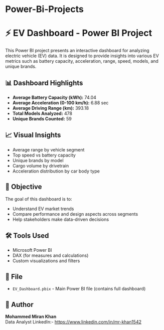 # Power-Bi-Projects
# ⚡ EV Dashboard - Power BI Project

This Power BI project presents an interactive dashboard for analyzing electric vehicle (EV) data. It is designed to provide insights into various EV metrics such as battery capacity, acceleration, range, speed, models, and unique brands.

## 📊 Dashboard Highlights

- **Average Battery Capacity (kWh):** 74.04  
- **Average Acceleration (0-100 km/h):** 6.88 sec  
- **Average Driving Range (km):** 393.18  
- **Total Models Analyzed:** 478  
- **Unique Brands Counted:** 59

## 📈 Visual Insights

- Average range by vehicle segment
- Top speed vs battery capacity
- Unique brands by model
- Cargo volume by drivetrain
- Acceleration distribution by car body type

## 🧠 Objective

The goal of this dashboard is to:
- Understand EV market trends
- Compare performance and design aspects across segments
- Help stakeholders make data-driven decisions

## 🛠️ Tools Used

- Microsoft Power BI
- DAX (for measures and calculations)
- Custom visualizations and filters

## 📁 File

- `EV_Dashboard.pbix` - Main Power BI file (contains full dashboard)

## 📌 Author

**Mohammed Miran Khan**  
  Data Analyst 
LinkedIn:- https://www.linkedin.com/in/mr-khan1542
